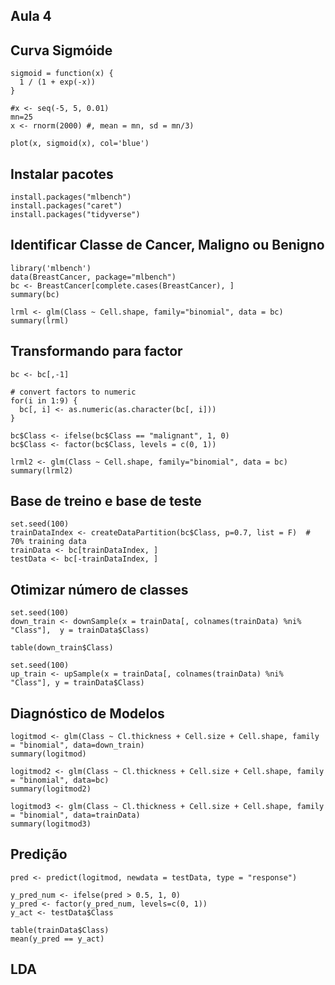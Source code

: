 ## Aula 4

## Curva Sigmóide

```
sigmoid = function(x) {
  1 / (1 + exp(-x))
}

#x <- seq(-5, 5, 0.01)
mn=25
x <- rnorm(2000) #, mean = mn, sd = mn/3)

plot(x, sigmoid(x), col='blue')

```

## Instalar pacotes 
```
install.packages("mlbench")
install.packages("caret")
install.packages("tidyverse")
```

## Identificar Classe de Cancer, Maligno ou Benigno
```
library('mlbench')
data(BreastCancer, package="mlbench")
bc <- BreastCancer[complete.cases(BreastCancer), ] 
summary(bc)

lrml <- glm(Class ~ Cell.shape, family="binomial", data = bc)
summary(lrml)
```

## Transformando para factor

```
bc <- bc[,-1]

# convert factors to numeric
for(i in 1:9) {
  bc[, i] <- as.numeric(as.character(bc[, i]))
}

bc$Class <- ifelse(bc$Class == "malignant", 1, 0)
bc$Class <- factor(bc$Class, levels = c(0, 1))

lrml2 <- glm(Class ~ Cell.shape, family="binomial", data = bc)
summary(lrml2)
```

## Base de treino e base de teste
```
set.seed(100)
trainDataIndex <- createDataPartition(bc$Class, p=0.7, list = F)  # 70% training data
trainData <- bc[trainDataIndex, ]
testData <- bc[-trainDataIndex, ]
```

## Otimizar número de classes
```
set.seed(100)
down_train <- downSample(x = trainData[, colnames(trainData) %ni% "Class"],  y = trainData$Class)

table(down_train$Class)

set.seed(100)
up_train <- upSample(x = trainData[, colnames(trainData) %ni% "Class"], y = trainData$Class)
```

## Diagnóstico de Modelos
```
logitmod <- glm(Class ~ Cl.thickness + Cell.size + Cell.shape, family = "binomial", data=down_train)
summary(logitmod)

logitmod2 <- glm(Class ~ Cl.thickness + Cell.size + Cell.shape, family = "binomial", data=bc)
summary(logitmod2)

logitmod3 <- glm(Class ~ Cl.thickness + Cell.size + Cell.shape, family = "binomial", data=trainData)
summary(logitmod3)
```

## Predição
```
pred <- predict(logitmod, newdata = testData, type = "response")

y_pred_num <- ifelse(pred > 0.5, 1, 0)
y_pred <- factor(y_pred_num, levels=c(0, 1))
y_act <- testData$Class

table(trainData$Class)
mean(y_pred == y_act)
```

## LDA

